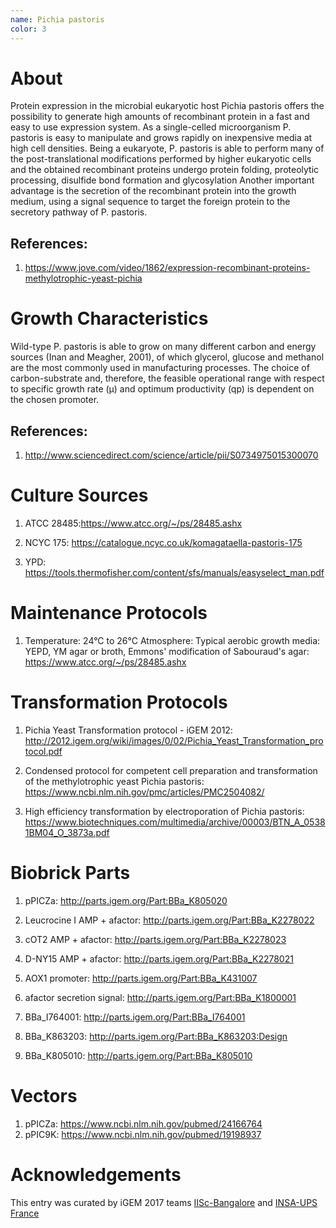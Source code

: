 ```yaml
---
name: Pichia pastoris
color: 3
---
```

# About
Protein expression in the microbial eukaryotic host Pichia pastoris offers the possibility to generate high amounts of recombinant protein in a fast and easy to use expression system. As a single-celled microorganism P. pastoris is easy to manipulate and grows rapidly on inexpensive media at high cell densities. Being a eukaryote, P. pastoris is able to perform many of the post-translational modifications performed by higher eukaryotic cells and the obtained recombinant proteins undergo protein folding, proteolytic processing, disulfide bond formation and glycosylation Another important advantage is the secretion of the recombinant protein into the growth medium, using a signal sequence to target the foreign protein to the secretory pathway of P. pastoris.

## References:
1. https://www.jove.com/video/1862/expression-recombinant-proteins-methylotrophic-yeast-pichia

# Growth Characteristics
Wild-type P. pastoris is able to grow on many different carbon and energy sources (Inan and Meagher, 2001), of which glycerol, glucose and methanol are the most commonly used in manufacturing processes. The choice of carbon-substrate and, therefore, the feasible operational range with respect to specific growth rate (μ) and optimum productivity (qp) is dependent on the chosen promoter.

## References:
1. http://www.sciencedirect.com/science/article/pii/S0734975015300070


# Culture Sources

1. ATCC 28485:https://www.atcc.org/~/ps/28485.ashx

2. NCYC 175: https://catalogue.ncyc.co.uk/komagataella-pastoris-175

3. YPD: https://tools.thermofisher.com/content/sfs/manuals/easyselect_man.pdf

# Maintenance Protocols
1. Temperature: 24°C to 26°C Atmosphere: Typical aerobic growth media: YEPD, YM agar or broth, Emmons' modification of Sabouraud's agar: https://www.atcc.org/~/ps/28485.ashx

# Transformation Protocols
1. Pichia Yeast Transformation protocol - iGEM 2012: http://2012.igem.org/wiki/images/0/02/Pichia_Yeast_Transformation_protocol.pdf

2. Condensed protocol for competent cell preparation and transformation of the methylotrophic yeast Pichia pastoris: https://www.ncbi.nlm.nih.gov/pmc/articles/PMC2504082/

3. High efficiency transformation by electroporation of Pichia pastoris: https://www.biotechniques.com/multimedia/archive/00003/BTN_A_05381BM04_O_3873a.pdf

# Biobrick Parts
1. pPICZa: http://parts.igem.org/Part:BBa_K805020

2. Leucrocine I AMP + afactor: http://parts.igem.org/Part:BBa_K2278022

3. cOT2 AMP + afactor: http://parts.igem.org/Part:BBa_K2278023

4. D-NY15 AMP + afactor: http://parts.igem.org/Part:BBa_K2278021

5. AOX1 promoter: http://parts.igem.org/Part:BBa_K431007

6. afactor secretion signal: http://parts.igem.org/Part:BBa_K1800001

7. BBa_I764001: http://parts.igem.org/Part:BBa_I764001

8. BBa_K863203: http://parts.igem.org/Part:BBa_K863203:Design

9. BBa_K805010: http://parts.igem.org/Part:BBa_K805010

# Vectors
1. pPICZa: https://www.ncbi.nlm.nih.gov/pubmed/24166764
2. pPIC9K: https://www.ncbi.nlm.nih.gov/pubmed/19198937

# Acknowledgements
This entry was curated by iGEM 2017 teams [IISc-Bangalore](http://2017.igem.org/Team:IISc-Bangalore) and [INSA-UPS France](http://2017.igem.org/Team:INSA-UPS_France)
